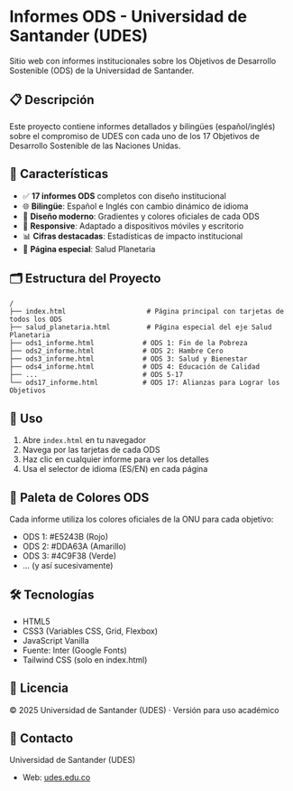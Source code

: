 # Informes ODS - Universidad de Santander (UDES)

Sitio web con informes institucionales sobre los Objetivos de Desarrollo Sostenible (ODS) de la Universidad de Santander.

## 📋 Descripción

Este proyecto contiene informes detallados y bilingües (español/inglés) sobre el compromiso de UDES con cada uno de los 17 Objetivos de Desarrollo Sostenible de las Naciones Unidas.

## 🌟 Características

- ✅ **17 informes ODS** completos con diseño institucional
- 🌐 **Bilingüe**: Español e Inglés con cambio dinámico de idioma
- 🎨 **Diseño moderno**: Gradientes y colores oficiales de cada ODS
- 📱 **Responsive**: Adaptado a dispositivos móviles y escritorio
- 📊 **Cifras destacadas**: Estadísticas de impacto institucional
- 🏥 **Página especial**: Salud Planetaria

## 🗂️ Estructura del Proyecto

```
/
├── index.html                    # Página principal con tarjetas de todos los ODS
├── salud_planetaria.html         # Página especial del eje Salud Planetaria
├── ods1_informe.html            # ODS 1: Fin de la Pobreza
├── ods2_informe.html            # ODS 2: Hambre Cero
├── ods3_informe.html            # ODS 3: Salud y Bienestar
├── ods4_informe.html            # ODS 4: Educación de Calidad
├── ...                          # ODS 5-17
└── ods17_informe.html           # ODS 17: Alianzas para Lograr los Objetivos
```

## 🚀 Uso

1. Abre `index.html` en tu navegador
2. Navega por las tarjetas de cada ODS
3. Haz clic en cualquier informe para ver los detalles
4. Usa el selector de idioma (ES/EN) en cada página

## 🎨 Paleta de Colores ODS

Cada informe utiliza los colores oficiales de la ONU para cada objetivo:
- ODS 1: #E5243B (Rojo)
- ODS 2: #DDA63A (Amarillo)
- ODS 3: #4C9F38 (Verde)
- ... (y así sucesivamente)

## 🛠️ Tecnologías

- HTML5
- CSS3 (Variables CSS, Grid, Flexbox)
- JavaScript Vanilla
- Fuente: Inter (Google Fonts)
- Tailwind CSS (solo en index.html)

## 📄 Licencia

© 2025 Universidad de Santander (UDES) · Versión para uso académico

## 👥 Contacto

Universidad de Santander (UDES)
- Web: [udes.edu.co](https://udes.edu.co)
